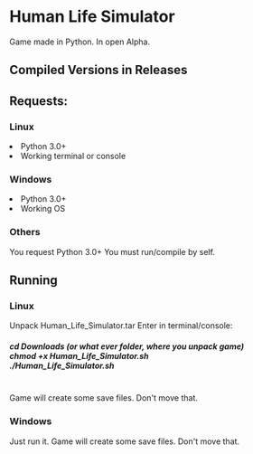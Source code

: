 # Human Life Simulator
 Game made in Python. In open Alpha.
<h2> Compiled Versions in Releases </h2>
<h2> Requests: </h2>
<h3>Linux</h3>
<li>Python 3.0+</li>
<li>Working terminal or console</li>
<h3>Windows</h3>
<li>Python 3.0+</li>
<li>Working OS</li>
<h3>Others</h3>
You request Python 3.0+
You must run/compile by self.
<h2>Running</h2>
<h3>Linux</h3>
Unpack Human_Life_Simulator.tar
Enter in terminal/console: <br>
<h5>
cd Downloads (or what ever folder, where you unpack game)<br>
chmod +x Human_Life_Simulator.sh <br>
./Human_Life_Simulator.sh </h5><br>
Game will create some save files. Don't move that.
<h3>Windows</h3>
Just run it. Game will create some save files. Don't move that.
